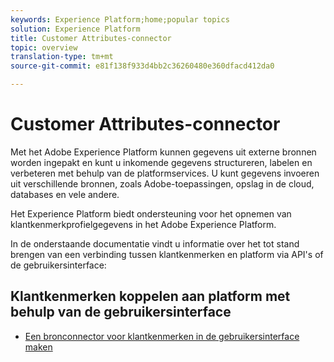```yaml
---
keywords: Experience Platform;home;popular topics
solution: Experience Platform
title: Customer Attributes-connector
topic: overview
translation-type: tm+mt
source-git-commit: e81f138f933d4bb2c36260480e360dfacd412da0

---
```



# Customer Attributes-connector

Met het Adobe Experience Platform kunnen gegevens uit externe bronnen worden ingepakt en kunt u inkomende gegevens structureren, labelen en verbeteren met behulp van de platformservices. U kunt gegevens invoeren uit verschillende bronnen, zoals Adobe-toepassingen, opslag in de cloud, databases en vele andere.

Het Experience Platform biedt ondersteuning voor het opnemen van klantkenmerkprofielgegevens in het Adobe Experience Platform.

In de onderstaande documentatie vindt u informatie over het tot stand brengen van een verbinding tussen klantkenmerken en platform via API&#39;s of de gebruikersinterface:

## Klantkenmerken koppelen aan platform met behulp van de gebruikersinterface

- [Een bronconnector voor klantkenmerken in de gebruikersinterface maken](../../tutorials/ui/create/adobe-applications/customer-attributes.md)
